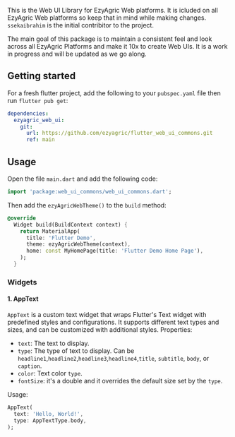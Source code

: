 This is the Web UI Library for EzyAgric Web platforms. It is icluded on all EzyAgric Web platforms so keep that in mind while making changes.  ```ssekaibrahim``` is the initial contribitor to the project. 

The main goal of this package is to maintain a consistent feel and look across all EzyAgric Platforms and make it 10x to create Web UIs. It is a work in progress and will be updated as we go along.

## Getting started

For a fresh flutter project, add the following to your `pubspec.yaml` file then run ```flutter pub get```:

```yaml
dependencies:
  ezyagric_web_ui:
    git:
      url: https://github.com/ezyagric/flutter_web_ui_commons.git
      ref: main

```

## Usage
 Open the file `main.dart` and add the following code:
```dart
import 'package:web_ui_commons/web_ui_commons.dart';
```

Then add the ```ezyAgricWebTheme()``` to the `build` method:

```dart
@override
  Widget build(BuildContext context) {
    return MaterialApp(
      title: 'Flutter Demo',
      theme: ezyAgricWebTheme(context),
      home: const MyHomePage(title: 'Flutter Demo Home Page'),
    );
  }
```

### Widgets

#### 1. AppText
`AppText` is a custom text widget that wraps Flutter's Text widget with predefined styles and configurations. It supports different text types and sizes, and can be customized with additional styles.
Properties:
- `text`: The text to display.
- `type`: The type of text to display. Can be `headline1`,`headline2`,`headline3`,`headline4`,`title`, `subtitle`, `body`, or `caption`.
- `color`: Text color `type`.
- `fontSize`: it's a double and it overrides the default size set by the `type`.

Usage:
```dart
AppText(
  text: 'Hello, World!',
  type: AppTextType.body,
);
```


